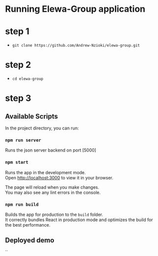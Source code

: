 # Running Elewa-Group application
# step 1
- `git clone https://github.com/Andrew-Nzioki/elewa-group.git`
# step 2
- `cd elewa-group`
# step 3
## Available Scripts

In the project directory, you can run:
### `npm run server`
Runs the json server backend on port [5000]

### `npm start`

Runs the app in the development mode.\
Open [http://localhost:3000](http://localhost:3000) to view it in your browser.

The page will reload when you make changes.\
You may also see any lint errors in the console.

### `npm run build`

Builds the app for production to the `build` folder.\
It correctly bundles React in production mode and optimizes the build for the best performance.

##  Deployed demo
``
